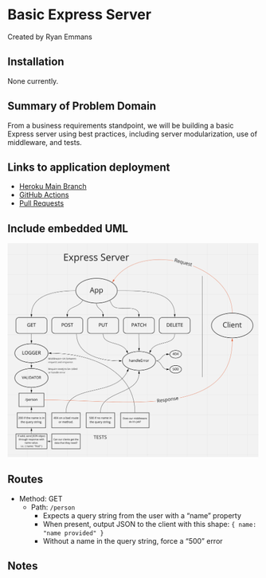# Basic Express Server

Created by Ryan Emmans

## Installation

None currently.

## Summary of Problem Domain

From a business requirements standpoint, we will be building a basic Express server using best practices, including server modularization, use of middleware, and tests.

## Links to application deployment

- [Heroku Main Branch](https://ryanemmans-basic-express.herokuapp.com/)
- [GitHub Actions](https://github.com/ryanemmans/basic-express-server/actions)
- [Pull Requests](https://github.com/ryanemmans/basic-express-server/pulls?q=is%3Apr+is%3Aclosed)

## Include embedded UML

![Basic Express Server UML](./img/basic-express-server.png)

## Routes

- Method: GET
  - Path: `/person`
    - Expects a query string from the user with a “name” property
    - When present, output JSON to the client with this shape: `{ name: "name provided" }`
    - Without a name in the query string, force a “500” error

## Notes
